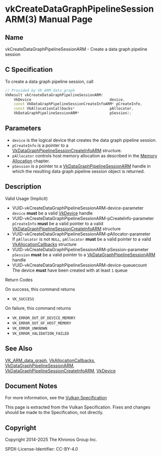 # vkCreateDataGraphPipelineSessionARM(3) Manual Page

## Name

vkCreateDataGraphPipelineSessionARM - Create a data graph pipeline session



## [](#_c_specification)C Specification

To create a data graph pipeline session, call

```c++
// Provided by VK_ARM_data_graph
VkResult vkCreateDataGraphPipelineSessionARM(
    VkDevice                                    device,
    const VkDataGraphPipelineSessionCreateInfoARM* pCreateInfo,
    const VkAllocationCallbacks*                pAllocator,
    VkDataGraphPipelineSessionARM*              pSession);
```

## [](#_parameters)Parameters

- `device` is the logical device that creates the data graph pipeline session.
- `pCreateInfo` is a pointer to a [VkDataGraphPipelineSessionCreateInfoARM](https://registry.khronos.org/vulkan/specs/latest/man/html/VkDataGraphPipelineSessionCreateInfoARM.html) structure.
- `pAllocator` controls host memory allocation as described in the [Memory Allocation](https://registry.khronos.org/vulkan/specs/latest/html/vkspec.html#memory-allocation) chapter.
- `pSession` is a pointer to a [VkDataGraphPipelineSessionARM](https://registry.khronos.org/vulkan/specs/latest/man/html/VkDataGraphPipelineSessionARM.html) handle in which the resulting data graph pipeline session object is returned.

## [](#_description)Description

Valid Usage (Implicit)

- [](#VUID-vkCreateDataGraphPipelineSessionARM-device-parameter)VUID-vkCreateDataGraphPipelineSessionARM-device-parameter  
  `device` **must** be a valid [VkDevice](https://registry.khronos.org/vulkan/specs/latest/man/html/VkDevice.html) handle
- [](#VUID-vkCreateDataGraphPipelineSessionARM-pCreateInfo-parameter)VUID-vkCreateDataGraphPipelineSessionARM-pCreateInfo-parameter  
  `pCreateInfo` **must** be a valid pointer to a valid [VkDataGraphPipelineSessionCreateInfoARM](https://registry.khronos.org/vulkan/specs/latest/man/html/VkDataGraphPipelineSessionCreateInfoARM.html) structure
- [](#VUID-vkCreateDataGraphPipelineSessionARM-pAllocator-parameter)VUID-vkCreateDataGraphPipelineSessionARM-pAllocator-parameter  
  If `pAllocator` is not `NULL`, `pAllocator` **must** be a valid pointer to a valid [VkAllocationCallbacks](https://registry.khronos.org/vulkan/specs/latest/man/html/VkAllocationCallbacks.html) structure
- [](#VUID-vkCreateDataGraphPipelineSessionARM-pSession-parameter)VUID-vkCreateDataGraphPipelineSessionARM-pSession-parameter  
  `pSession` **must** be a valid pointer to a [VkDataGraphPipelineSessionARM](https://registry.khronos.org/vulkan/specs/latest/man/html/VkDataGraphPipelineSessionARM.html) handle
- [](#VUID-vkCreateDataGraphPipelineSessionARM-device-queuecount)VUID-vkCreateDataGraphPipelineSessionARM-device-queuecount  
  The device **must** have been created with at least `1` queue

Return Codes

On success, this command returns

- `VK_SUCCESS`

On failure, this command returns

- `VK_ERROR_OUT_OF_DEVICE_MEMORY`
- `VK_ERROR_OUT_OF_HOST_MEMORY`
- `VK_ERROR_UNKNOWN`
- `VK_ERROR_VALIDATION_FAILED`

## [](#_see_also)See Also

[VK\_ARM\_data\_graph](https://registry.khronos.org/vulkan/specs/latest/man/html/VK_ARM_data_graph.html), [VkAllocationCallbacks](https://registry.khronos.org/vulkan/specs/latest/man/html/VkAllocationCallbacks.html), [VkDataGraphPipelineSessionARM](https://registry.khronos.org/vulkan/specs/latest/man/html/VkDataGraphPipelineSessionARM.html), [VkDataGraphPipelineSessionCreateInfoARM](https://registry.khronos.org/vulkan/specs/latest/man/html/VkDataGraphPipelineSessionCreateInfoARM.html), [VkDevice](https://registry.khronos.org/vulkan/specs/latest/man/html/VkDevice.html)

## [](#_document_notes)Document Notes

For more information, see the [Vulkan Specification](https://registry.khronos.org/vulkan/specs/latest/html/vkspec.html#vkCreateDataGraphPipelineSessionARM)

This page is extracted from the Vulkan Specification. Fixes and changes should be made to the Specification, not directly.

## [](#_copyright)Copyright

Copyright 2014-2025 The Khronos Group Inc.

SPDX-License-Identifier: CC-BY-4.0